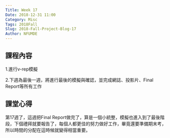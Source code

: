 ```yaml
---
Title: Week 17
Date: 2018-12-31 11:00
Category: Misc
Tags: 2018Fall
Slug: 2018-Fall-Project-Blog-17
Author: NFUMDE
---
```



<!-- PELICAN_END_SUMMARY -->

課程內容
----

1.進行v-rep模擬

2.下週為最後一週，將進行最後的模擬與確認，並完成網誌、投影片、Final Report等所有工作

課堂心得
----

第17週了，這週把Final Report做完了，算是一個小統整，模擬也進入到了最後階段，下個禮拜就要報告了，每個人都更佳的努力做好工作，畢竟還要準備期末考，所以時間的分配在這時候就變得相當重要。



